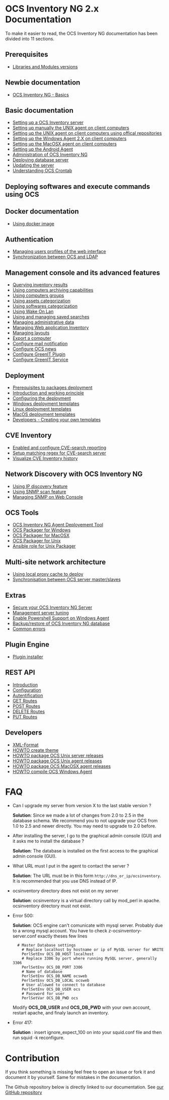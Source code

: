 # OCS Inventory NG 2.x Documentation

To make it easier to read, the OCS Inventory NG documentation has been divided into 11 sections.

## Prerequisites

- [Libraries and Modules versions](01.Prerequisites/Libraries-version.md)

## Newbie documentation

- [OCS Inventory NG - Basics](02.Newbie-documentation/OCS-Inventory-NG-Basics.md)

## Basic documentation

- [Setting up a OCS Inventory server](03.Basic-documentation/Setting-up-a-OCS-Inventory-Server.md)
- [Setting up manually the UNIX agent on client computers](03.Basic-documentation/Setting-up-the-UNIX-agent-manually-on-client-computers.md)
- [Setting up the UNIX agent on client computers using offical repositories](03.Basic-documentation/Setting-up-the-UNIX-agent-using-repository-on-client-computers.md)
- [Setting up the Windows Agent 2.X on client computers](03.Basic-documentation/Setting-up-the-Windows-Agent-2.x-on-client-computers.md)
- [Setting up the MacOSX agent on client computers](03.Basic-documentation/Setting-up-the-MacOSX-agent-on-client-computers.md)
- [Setting up the Android Agent](03.Basic-documentation/Setting-up-the-Android-Agent.md)
- [Administration of OCS Inventory NG](03.Basic-documentation/Administration-of-OCS-Inventory-NG.md)
- [Deploying database server](03.Basic-documentation/Deploying-database-server.md)
- [Updating the server](03.Basic-documentation/Updating-the-server.md)
- [Understanding OCS Crontab](03.Basic-documentation/Understanding-OCS-Crontab.md)

## Deploying softwares and execute commands using OCS

## Docker documentation

- [Using docker image](13.Docker-documentation/Using-the-docker-image.md)

## Authentication

- [Managing users profiles of the web interface](04.Management-console-and-its-advanced-features/Managing-users-profiles-of-the-web-interface.md)
- [Synchronization between OCS and LDAP](04.Management-console-and-its-advanced-features/Synchronization-between-OCS-and-LDAP.md)

## Management console and its advanced features

- [Querying inventory results](04.Management-console-and-its-advanced-features/Querying-inventory-results.md)
- [Using computers archiving capabilities](04.Management-console-and-its-advanced-features/Using-computers-archive-feature.md)
- [Using computers groups](04.Management-console-and-its-advanced-features/Using-computers-groups.md)
- [Using assets categorization](04.Management-console-and-its-advanced-features/Using-Assets-Categorization.md)
- [Using softwares categorization](04.Management-console-and-its-advanced-features/Using-Software-Categorization.md)
- [Using Wake On Lan](04.Management-console-and-its-advanced-features/Using-wake-on-lan-feature.md)
- [Using and managing saved searches](04.Management-console-and-its-advanced-features/Using-Saved-Searches.md)
- [Managing administrative data](04.Management-console-and-its-advanced-features/Managing-administrative-data.md)
- [Managing Web application Inventory](04.Management-console-and-its-advanced-features/Managing-SAAS-inventory.md)
- [Managing layouts](04.Management-console-and-its-advanced-features/Layout-management.md)
- [Export a computer](04.Management-console-and-its-advanced-features/Export-a-computer.md)
- [Configure mail notification](04.Management-console-and-its-advanced-features/Configure-mail-notification.md)
- [Configure OCS news](04.Management-console-and-its-advanced-features/Configure-OCS-news.md)
- [Configure GreenIT Plugin](04.Management-console-and-its-advanced-features/GreenIT-plugin-installation.md)
- [Configure GreenIT Service](04.Management-console-and-its-advanced-features/GreenIT-service-installation.md)

## Deployment

- [Prerequisites to packages deployment](05.Deployment/Prerequisites.md)
- [Introduction and working principle](05.Deployment/Introduction.md)
- [Configuring the deployment](05.Deployment/Configuration.md)
- [Windows deployment templates](05.Deployment/Windows/Summary.md)
- [Linux deployment templates](05.Deployment/Linux/Summary.md)
- [MacOS deployment templates](05.Deployment/Mac/Summary.md)
- [Developers - Creating your own templates](05.Deployment/Developers.md)

## CVE Inventory

- [Enabled and configure CVE-search reporting](04.Management-console-and-its-advanced-features/CVE-Search-management.md)
- [Setup matching regex for CVE-search server](04.Management-console-and-its-advanced-features/CVE-Search-match-regex.md)
- [Visualize CVE Inventory history](04.Management-console-and-its-advanced-features/CVE-Search-visualize-history.md)

## Network Discovery with OCS Inventory NG

- [Using IP discovery feature](06.Network-Discovery-with-OCS-Inventory-NG/Using-IP-discovery-feature.md)
- [Using SNMP scan feature](06.Network-Discovery-with-OCS-Inventory-NG/Using-SNMP-scan-feature.md)
- [Managing SNMP on Web Console](06.Network-Discovery-with-OCS-Inventory-NG/Managing-and-using-SNMP-feature.md)

## OCS Tools

- [OCS Inventory NG Agent Deployement Tool](07.OCS-Tools/OCS-Inventory-NG-Agent-Deployement-Tool.md)
- [OCS Packager for Windows](07.OCS-Tools/OCS-Windows-Packager.md)
- [OCS Packager for MacOSX](07.OCS-Tools/OCS-MacOSX-Packager.md)
- [OCS Packager for Unix](07.OCS-Tools/OCS-Unix-Packager.md)
- [Ansible role for Unix Packager](07.OCS-Tools/OCS-Ansible-Role-for-Unix-Packager.md)

## Multi-site network architecture

- [Using local proxy cache to deploy](08.Multi-site-network-architecture/Using-local-proxy-cache-to-deploy.md)
- [Synchronisation between OCS server master/slaves](08.Multi-site-network-architecture/Synchronisation-between-OCS-server-master-slaves.md)

## Extras

- [Secure your OCS Inventory NG Server](09.Extras/Secure-your-OCS-Inventory-NG-Server.md)
- [Management server tuning](09.Extras/Management-server-tuning.md)
- [Enable Powershell Support on Windows Agent](09.Extras/Enable-Powershell-Support-on-Windows-Agent.md)
- [Backup/restore of OCS Inventory NG database ](09.Extras/Backup-restore-of-OCS-Inventory-NG-database.md)
- [Common errors](09.Extras/Common-errors.md)

## Plugin Engine

- [Plugin installer](10.Plugin-engine/Using-plugins-installer.md)

## REST API

- [Introduction](11.Rest-API/Introduction.md)
- [Configuration](11.Rest-API/Configuration.md)
- [Autentification](11.Rest-API/Authentification.md)
- [GET Routes](11.Rest-API/GET-Routes.md)
- [POST Routes](11.Rest-API/POST-Routes.md)
- [DELETE Routes](11.Rest-API/DELETE-Routes.md)
- [PUT Routes](11.Rest-API/PUT-Routes.md)

## Developers

- [XML-Format](12.Developers/XML-Format.md)
- [HOWTO create theme](12.Developers/HOWTO-create-theme.md)
- [HOWTO package OCS Unix server releases](12.Developers/HOWTO-package-OCS-Unix-server-releases.md)
- [HOWTO package OCS Unix agent releases](12.Developers/HOWTO-package-OCS-Unix-agent-releases.md)
- [HOWTO package OCS MacOSX agent releases](12.Developers/HOWTO-package-OCS-MacOSX-agent-releases.md)
- [HOWTO compile OCS Windows Agent](12.Developers/HOWTO-compile-OCS-Windows-Agent.md)

# FAQ

- Can I upgrade my server from version X to the last stable version ?

  **Solution**: Since we made a lot of changes from 2.0 to 2.5 in the database schema. We recommend you to not upgrade your OCS from 1.0 to 2.5 and newer directly. You may need to upgrade to 2.0 before.

- After installing the server, I go to the graphical admin console (GUI) and it asks me to install the database ?

  **Solution**: The database is installed on the first access to the graphical admin console (GUI).

- What URL must I put in the agent to contact the server ?

  **Solution**: The URL must be in this form `http://dns_or_ip/ocsinventory`. It is recommended that you use DNS instead of IP.

- ocsinventory directory does not exist on my server

  **Solution**: ocsinventory is a virtual directory call by mod_perl in apache. ocsinventory directory must not exist.

- Error 500:

  **Solution**: OCS engine can't comunicate with mysql server. Probably due to a wrong mysql account. You have to check z-ocsinventory-server.conf exactly theses few lines

        # Master Database settings
          # Replace localhost by hostname or ip of MySQL server for WRITE
          PerlSetEnv OCS_DB_HOST localhost
          # Replace 3306 by port where running MySQL server, generally 3306
          PerlSetEnv OCS_DB_PORT 3306
          # Name of database
          PerlSetEnv OCS_DB_NAME ocsweb
          PerlSetEnv OCS_DB_LOCAL ocsweb
          # User allowed to connect to database
          PerlSetEnv OCS_DB_USER ocs
          # Password for user
          PerlSetVar OCS_DB_PWD ocs

  Modify **OCS_DB_USER** and **OCS_DB_PWD** with your own account, restart apache, and finaly launch an inventory.

- Error 417:

  **Solution** : insert ignore_expect_100 on into your squid.conf file and then run squid -k reconfigure.

# Contribution

If you think something is missing feel free to open an issue or fork it and document it by yourself.
Same for mistakes in the documentation.

The Github repository below is directly linked to our documentation.
See [our GitHub repository](https://github.com/OCSInventory-NG/Wiki)
